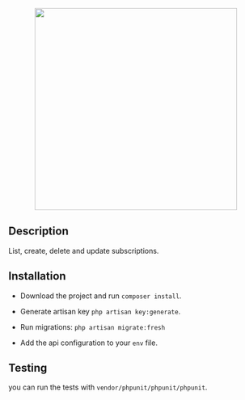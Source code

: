 <p align="center"><img src="https://res.cloudinary.com/dtfbvvkyp/image/upload/v1566331377/laravel-logolockup-cmyk-red.svg" width="400"></p>

## Description

List, create, delete and update subscriptions.

## Installation

- Download the project and run `composer install`.

- Generate artisan key `php artisan key:generate`.

- Run migrations: `php artisan migrate:fresh`

- Add the api configuration to your `env` file.

## Testing

you can run the tests with `vendor/phpunit/phpunit/phpunit`.
